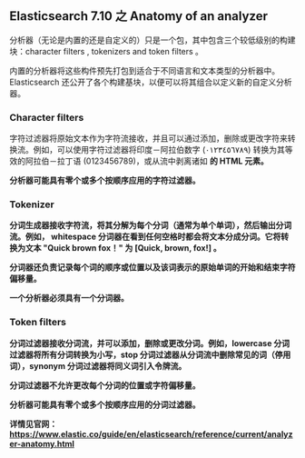## Elasticsearch 7.10 之 Anatomy of an analyzer


分析器（无论是内置的还是自定义的）只是一个包，其中包含三个较低级别的构建块：character filters , tokenizers and token filters 。

内置的分析器将这些构件预先打包到适合于不同语言和文本类型的分析器中。 Elasticsearch 还公开了各个构建基块，以便可以将其组合以定义新的自定义分析器。

### Character filters

字符过滤器将原始文本作为字符流接收，并且可以通过添加，删除或更改字符来转换流。例如，可以使用字符过滤器将印度－阿拉伯数字 (٠‎١٢٣٤٥٦٧٨‎٩) 转换为其等效的阿拉伯－拉丁语 (0123456789)，或从流中剥离诸如 <b> 的 HTML 元素。

分析器可能具有零个或多个按顺序应用的字符过滤器。

### Tokenizer

分词生成器接收字符流，将其分解为每个分词（通常为单个单词），然后输出分词流。例如， whitespace 分词器在看到任何空格时都会将文本分成分词。它将转换为文本 "Quick brown fox！" 为 [Quick, brown, fox!] 。

分词器还负责记录每个词的顺序或位置以及该词表示的原始单词的开始和结束字符偏移量。

一个分析器必须具有一个分词器。

### Token filters

分词过滤器接收分词流，并可以添加，删除或更改分词。例如，lowercase 分词过滤器将所有分词转换为小写，stop 分词过滤器从分词流中删除常见的词（停用词），synonym 分词过滤器将同义词引入令牌流。

分词过滤器不允许更改每个分词的位置或字符偏移量。

分析器可能具有零个或多个按顺序应用的分词过滤器。

详情见官网：https://www.elastic.co/guide/en/elasticsearch/reference/current/analyzer-anatomy.html
